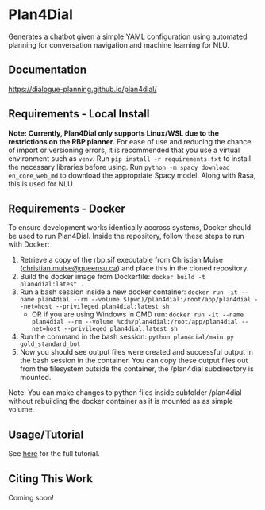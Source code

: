 # Plan4Dial

Generates a chatbot given a simple YAML configuration using automated planning for conversation navigation and machine learning for NLU.

## Documentation
https://dialogue-planning.github.io/plan4dial/

## Requirements - Local Install
**Note: Currently, Plan4Dial only supports Linux/WSL due to the restrictions on the RBP planner.**
For ease of use and reducing the chance of import or versioning errors, it is recommended that you use a virtual environment such as `venv`.
Run `pip install -r requirements.txt` to install the necessary libraries before using.
Run `python -m spacy download en_core_web_md` to download the appropriate Spacy model. Along with Rasa, this is used for NLU.

## Requirements - Docker
To ensure development works identically accross systems, Docker should be used to run Plan4Dial.
Inside the repository, follow these steps to run with Docker:
1. Retrieve a copy of the rbp.sif executable from Christian Muise (christian.muise@queensu.ca) and place this in the cloned repository.
2. Build the docker image from Dockerfile: `docker build -t plan4dial:latest .`
3. Run a bash session inside a new docker container: `docker run -it --name plan4dial --rm --volume $(pwd)/plan4dial:/root/app/plan4dial --net=host --privileged plan4dial:latest sh`
    - OR if you are using Windows in CMD run: `docker run -it --name plan4dial --rm --volume %cd%/plan4dial:/root/app/plan4dial --net=host --privileged plan4dial:latest sh`
4. Run the command in the bash session: `python plan4dial/main.py gold_standard_bot`
5. Now you should see output files were created and successful output in the bash session in the container. You can copy these output files out from the filesystem outside the container, the /plan4dial subdirectory is mounted.

Note: You can make changes to python files inside subfolder /plan4dial without rebuilding the docker container as it is mounted as as simple volume.

## Usage/Tutorial
See [here](https://dialogue-planning.github.io/plan4dial/tutorial.html) for the full tutorial.

## Citing This Work
Coming soon!

